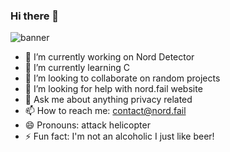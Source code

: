 ### Hi there 👋

![banner](https://i.ibb.co/42YKh6z/standard.gif)

- 🔭 I’m currently working on Nord Detector
- 🌱 I’m currently learning C
- 👯 I’m looking to collaborate on random projects
- 🤔 I’m looking for help with nord.fail website
- 💬 Ask me about anything privacy related
- 📫 How to reach me: contact@nord.fail
- 😄 Pronouns: attack helicopter
- ⚡ Fun fact: I'm not an alcoholic I just like beer!

